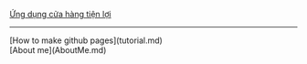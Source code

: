 [Ứng dụng cửa hàng tiện lợi](GroceryStore.md)
<hr>
[How to make github pages](tutorial.md) <br>
[About me](AboutMe.md)
